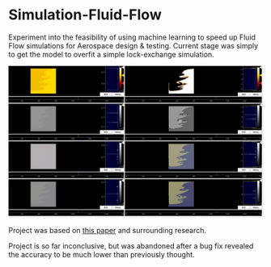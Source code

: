 # Simulation-Fluid-Flow
Experiment into the feasibility of using machine learning to speed up Fluid Flow simulations for Aerospace design & testing. Current stage was simply to get the model to overfit a simple lock-exchange simulation. 

![Side-by-side comparison of predicted vs actual velocity, acceleration, and pressure.](all_views.png)

Project was based on [this paper](https://arxiv.org/pdf/1905.11075.pdf) and surrounding research. 

Project is so far inconclusive, but was abandoned after a bug fix revealed the accuracy to be much lower than previously thought. 
